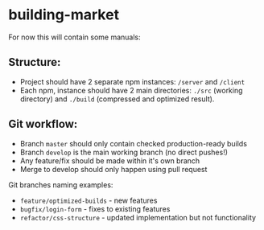 # building-market

For now this will contain some manuals:

## Structure:

* Project should have 2 separate npm instances: `/server` and `/client`
* Each npm, instance should have 2 main directories: `./src` (working directory) and `./build` (compressed and optimized result).

## Git workflow:

* Branch `master` should only contain checked production-ready builds
* Branch `develop` is the main working branch (no direct pushes!)
* Any feature/fix should be made within it's own branch
* Merge to develop should only happen using pull request

Git branches naming examples:
* `feature/optimized-builds` - new features
* `bugfix/login-form` - fixes to existing features
* `refactor/css-structure` - updated implementation but not functionality
